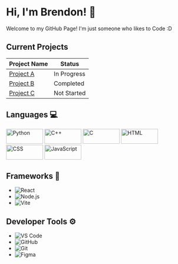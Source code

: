 # Hi, I'm Brendon! 👋

Welcome to my GitHub Page! I'm just someone who likes to Code :D

## Current Projects

| Project Name        | Status       |
|---------------------|--------------|
| [Project A](https://github.com/username/project-a) | In Progress  |
| [Project B](https://github.com/username/project-b) | Completed    |
| [Project C](https://github.com/username/project-c) | Not Started  |

## Languages 💻
<div>
  <img src="https://img.shields.io/badge/-Python-3776AB?logo=python&logoColor=white" alt="Python" width="100" height="40" />
  <img src="https://img.shields.io/badge/-C++-00599C?logo=cplusplus&logoColor=white" alt="C++" width="100" height="40" />
  <img src="https://img.shields.io/badge/-C-A8B9CC?logo=c&logoColor=black" alt="C" width="100" height="40" />
  <img src="https://img.shields.io/badge/-HTML-E34F26?logo=html5&logoColor=white" alt="HTML" width="100" height="40" />
  <img src="https://img.shields.io/badge/-CSS-1572B6?logo=css3&logoColor=white" alt="CSS" width="100" height="40" />
  <img src="https://img.shields.io/badge/-JavaScript-F7DF1E?logo=javascript&logoColor=black" alt="JavaScript" width="100" height="40" />
</div>

## Frameworks 🧠
- ![React](https://img.shields.io/badge/-React-61DAFB?logo=react&logoColor=black)
- ![Node.js](https://img.shields.io/badge/-Node.js-339933?logo=node.js&logoColor=white)
- ![Vite](https://img.shields.io/badge/-Vite-646CFF?logo=vite&logoColor=white)

## Developer Tools ⚙️
- ![VS Code](https://img.shields.io/badge/-VS%20Code-007ACC?logo=visual-studio-code&logoColor=white)
- ![GitHub](https://img.shields.io/badge/-GitHub-181717?logo=github&logoColor=white)
- ![Git](https://img.shields.io/badge/-Git-F05032?logo=git&logoColor=white)
- ![Figma](https://img.shields.io/badge/-Figma-F24E1E?logo=figma&logoColor=white)
